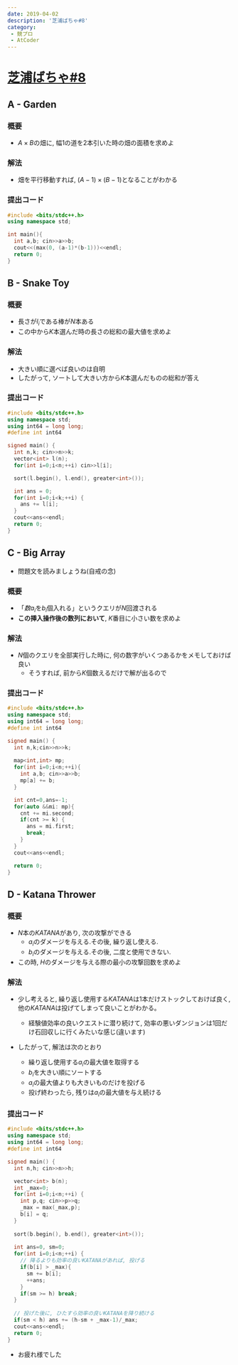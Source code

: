```yaml
---
date: 2019-04-02
description: '芝浦ばちゃ#8'
category:
 - 競プロ
 - AtCoder
---
```


# [芝浦ばちゃ#8](https://not-522.appspot.com/contest/5467071148195840)

## A - Garden
### 概要
 - $A \times B$の畑に, 幅1の道を2本引いた時の畑の面積を求めよ
### 解法
 - 畑を平行移動すれば, $(A-1) \times (B-1)$となることがわかる

### 提出コード
```cpp
#include <bits/stdc++.h>
using namespace std;

int main(){
  int a,b; cin>>a>>b;
  cout<<(max(0, (a-1)*(b-1)))<<endl;
  return 0;
}
```

## B - Snake Toy
### 概要
 - 長さが$l_i$である棒が$N$本ある
 - この中から$K$本選んだ時の長さの総和の最大値を求めよ

### 解法
 - 大きい順に選べば良いのは自明
 - したがって, ソートして大きい方から$K$本選んだものの総和が答え

### 提出コード
```cpp
#include <bits/stdc++.h>
using namespace std;
using int64 = long long;
#define int int64

signed main() {
  int n,k; cin>>n>>k;
  vector<int> l(n);
  for(int i=0;i<n;++i) cin>>l[i];

  sort(l.begin(), l.end(), greater<int>());

  int ans = 0;
  for(int i=0;i<k;++i) {
    ans += l[i];
  }
  cout<<ans<<endl;
  return 0;
}
```

## C - Big Array
 - 問題文を読みましょうね(自戒の念)
### 概要
 - 「$数a_i$を$b_i$個入れる」というクエリが$N$回渡される
 - **この挿入操作後の数列において**, $K$番目に小さい数を求めよ
### 解法
 - $N$個のクエリを全部実行した時に, 何の数字がいくつあるかをメモしておけば良い
   - そうすれば, 前から$K$個数えるだけで解が出るので

### 提出コード
```cpp
#include <bits/stdc++.h>
using namespace std;
using int64 = long long;
#define int int64

signed main() {
  int n,k;cin>>n>>k;
  
  map<int,int> mp;
  for(int i=0;i<n;++i){
    int a,b; cin>>a>>b;
    mp[a] += b;
  }

  int cnt=0,ans=-1;
  for(auto &&mi: mp){
    cnt += mi.second;
    if(cnt >= k) {
      ans = mi.first;
      break;
    }
  }
  cout<<ans<<endl;

  return 0;
}

```

## D - Katana Thrower
### 概要
 - $N$本の$KATANA$があり, 次の攻撃ができる
   - $a_i$のダメージを与える.その後, 繰り返し使える.
   - $b_i$のダメージを与える.その後, 二度と使用できない.
 - この時, $H$のダメージを与える際の最小の攻撃回数を求めよ

### 解法
 - 少し考えると, 繰り返し使用する$KATANA$は1本だけストックしておけば良く, 他の$KATANA$は投げてしまって良いことがわかる。
   - 経験値効率の良いクエストに潜り続けて, 効率の悪いダンジョンは1回だけ石回収しに行くみたいな感じ(違います)

 - したがって, 解法は次のとおり
   - 繰り返し使用する$a_i$の最大値を取得する
   -  $b_i$を大きい順にソートする
   - $a_i$の最大値よりも大きいものだけを投げる
   - 投げ終わったら, 残りは$a_i$の最大値を与え続ける

 
### 提出コード
```cpp
#include <bits/stdc++.h>
using namespace std;
using int64 = long long;
#define int int64

signed main() {
  int n,h; cin>>n>>h;

  vector<int> b(n);
  int _max=0;
  for(int i=0;i<n;++i) {
    int p,q; cin>>p>>q;
    _max = max(_max,p);
    b[i] = q;
  }
 
  sort(b.begin(), b.end(), greater<int>());
  
  int ans=0, sm=0;
  for(int i=0;i<n;++i) {
    // 降るよりも効率の良いKATANAがあれば, 投げる
    if(b[i] > _max){
      sm += b[i];
      ++ans;
    }
    if(sm >= h) break;
  }
 
  // 投げた後に, ひたすら効率の良いKATANAを降り続ける
  if(sm < h) ans += (h-sm + _max-1)/_max;
  cout<<ans<<endl;
  return 0;
}
```

 - お疲れ様でした